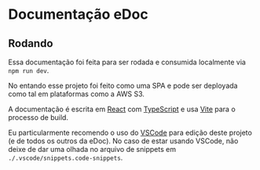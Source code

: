# Documentação eDoc

## Rodando

Essa documentação foi feita para ser rodada e consumida localmente via
`npm run dev`.

No entando esse projeto foi feito como uma SPA e pode ser deployada como tal
em plataformas como a AWS S3.

A documentação é escrita em [React](https://reactjs.org/) com
[TypeScript](https://www.typescriptlang.org/) e usa [Vite](https://vitejs.dev/)
para o processo de build.

Eu particularmente recomendo o uso do [VSCode](https://code.visualstudio.com/)
para edição deste projeto (e de todos os outros da eDoc). No caso de estar
usando VSCode, não deixe de dar uma olhada no arquivo de snippets em
`./.vscode/snippets.code-snippets`.
